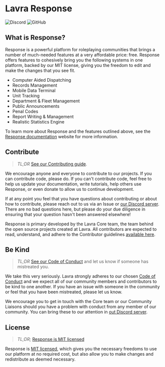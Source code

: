 # Lavra Response

![Discord](https://img.shields.io/discord/270672972694552576?label=discord)
![GitHub](https://img.shields.io/github/license/lavrahq/response)

## What is Response?

Response is a powerful platform for roleplaying communities that brings a number of much-needed features at a very
affordable price: free. Response offers features to cohesively bring you the following systems in one platform, backed
by our MIT license, giving you the freedom to edit and make the changes that you see fit.

- Computer Aided Dispatching
- Records Management
- Mobile Data Terminal
- Unit Tracking
- Department & Fleet Management
- Public Announcements
- Penal Codes
- Report Writing & Management
- Realistic Statistics Engine

To learn more about Response and the features outlined above, see the [Response documentation](https://response.lavra.io)
website for more information. 

## Contribute

> _TL;DR_ [See our Contributing guide](CONTRIBUTING.md).

We encourage anyone and everyone to contribute to our projects. If you can contribute code, please do. If you can't
contribute code, feel free to help us update your documentation, write tutorials, help others use Response, or even
donate to allow us to continue development.

If at any point you feel that you have questions about contributing or about how to contribute, please reach out to
us via an Issue or [our Discord server](https://discord.gg/w9mGSD). There are no bad questions here, but please do
your due diligence in ensuring that your question hasn't been answered elsewhere!

Response is primary developed by the Lavra Core team, the team behind the open source projects created at Lavra.
All contributors are expected to read, understand, and adhere to the Contributor guidelines
[available here](CONTRIBUTING.md).

## Be Kind

> _TL;DR_ [See our Code of Conduct](CODE_OF_CONDUCT.md) and let us know if someone has mistreated you.

We take this very seriously. Lavra strongly adheres to our chosen [Code of Conduct](CODE_OF_CONDUCT.md) and we expect
all of our community members and contributors to be kind to one another. If you have an issue with someone in the
community or feel that you have been mistreated, please let us know.

We encourage you to get in touch with the Core team or our Community Liaisons should you have a problem with conduct
from any member of our community. You can bring these to our attention in [out Discord server](https://discord.gg/w9mGSD).

## License

> _TL;DR;_ [Response is MIT licensed](LICENSE)

Response is [MIT licensed](LICENSE), which gives you the necessary freedoms to use our platform at no required
cost, but also allow you to make changes and redistribute as deemed necessary.
